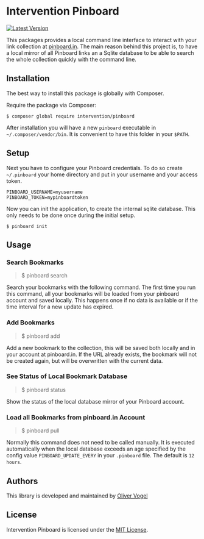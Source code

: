 # Intervention Pinboard

[![Latest Version](https://img.shields.io/packagist/v/intervention/pinboard.svg)](https://packagist.org/packages/intervention/pinboard)

This packages provides a local command line interface to interact with your
link collection at [pinboard.in](https://pinboard.in/). The main reason behind
this project is, to have a local mirror of all Pinboard links an a Sqlite
database to be able to search the whole collection quickly with the command
line.

## Installation

The best way to install this package is globally with Composer.

Require the package via Composer:

    $ composer global require intervention/pinboard

After installation you will have a new `pinboard` executable in
`~/.composer/vendor/bin`. It is convenient to have this folder in your `$PATH`.

## Setup

Next you have to configure your Pinboard credentials. To do so create
`~/.pinboard` your home directory and put in your username and your access
token.

```
PINBOARD_USERNAME=myusername
PINBOARD_TOKEN=mypinboardtoken
```

Now you can init the application, to create the internal sqlite database. This
only needs to be done once during the initial setup.

    $ pinboard init

## Usage

### Search Bookmarks

> $ pinboard search <keywords>

Search your bookmarks with the following command. The first time you run this
command, all your bookmarks will be loaded from your pinboard account and saved
locally. This happens once if no data is available or if the time interval for
a new update has expired.

### Add Bookmarks

> $ pinboard add <url> <tags>

Add a new bookmark to the collection, this will be saved both locally and in
your account at pinboard.in. If the URL already exists, the bookmark will not
be created again, but will be overwritten with the current data.

### See Status of Local Bookmark Database

> $ pinboard status

Show the status of the local database mirror of your Pinboard account.

### Load all Bookmarks from pinboard.in Account

> $ pinboard pull

Normally this command does not need to be called manually. It is executed
automatically when the local database exceeds an age specified by the config
value `PINBOARD_UPDATE_EVERY` in your `.pinboard` file. The default is `12 hours`.

## Authors

This library is developed and maintained by [Oliver Vogel](https://intervention.io)

## License

Intervention Pinboard is licensed under the [MIT License](LICENSE).
